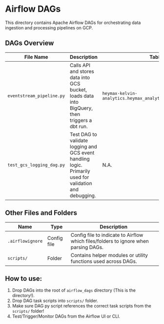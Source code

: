 # Airflow DAGs

This directory contains Apache Airflow DAGs for orchestrating data ingestion and processing pipelines on GCP.

## DAGs Overview

| File Name                  | Description                                                                                                   | Table          |
|---------------------------|---------------------------------------------------------------------------------------------------------------|----------------|
| `eventstream_pipeline.py` | Calls API and stores data into GCS bucket, loads data into BigQuery, then triggers a dbt run.                 | `heymax-kelvin-analytics.heymax_analytics.event_stream_raw` |
| `test_gcs_logging_dag.py` | Test DAG to validate logging and GCS event handling logic. Primarily used for validation and debugging.        | N.A.   |


## Other Files and Folders

| Name             | Type        | Description                                                         |
|------------------|-------------|-----------------------------------------------------------------------------|
| `.airflowignore` | Config file | Config file to indicate to Airflow which files/folders to ignore when parsing DAGs.             |
| `scripts/`       | Folder      | Contains helper modules or utility functions used across DAGs.              |


## How to use:

1. Drop DAGs into the root of `airflow_dags` directory (This is the directory!).
2. Drop DAG task scripts into `scripts/` folder.
3. Make sure DAG py script references the correct task scripts from the `scripts/` folder!
4. Test/Trigger/Monitor DAGs from the Airflow UI or CLI.
